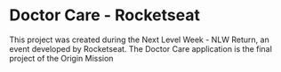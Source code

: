 # Doctor Care - Rocketseat

This project was created during the Next Level Week - NLW Return, an event developed by Rocketseat.
The Doctor Care application is the final project of the Origin Mission
